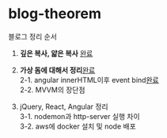 # blog-theorem
블로그 정리 순서 

1. <b>깊은 복사, 얇은 복사</b> [완료](https://blog.naver.com/sksksms2/222130355387) <br>

2. <b>가상 돔에 대해서 정리</b>[완료](https://blog.naver.com/sksksms2/222131481911) <br>
2-1. angular innerHTML이후 event bind[완료](https://blog.naver.com/sksksms2/222133658519) <br>
2-2. MVVM의 장단점 <br>

3. jQuery, React, Angular 정리 <br> 
3-1. nodemon과 http-server 실행 차이 <br>
3-2. aws에 docker 설치 및 node 배포
